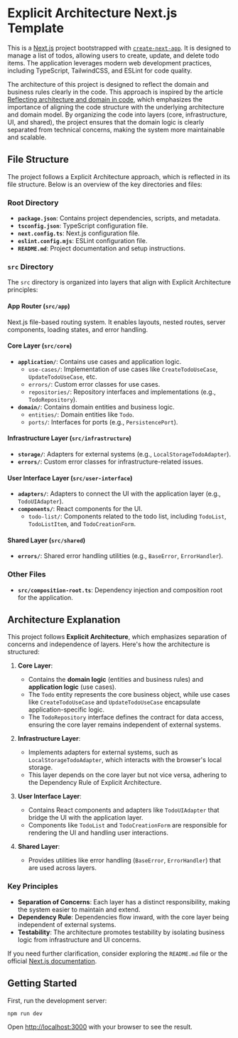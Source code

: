 # Explicit Architecture Next.js Template

This is a [Next.js](https://nextjs.org) project bootstrapped with [`create-next-app`](https://nextjs.org/docs/app/api-reference/cli/create-next-app). It is designed to manage a list of todos, allowing users to create, update, and delete todo items. The application leverages modern web development practices, including TypeScript, TailwindCSS, and ESLint for code quality.

The architecture of this project is designed to reflect the domain and business rules clearly in the code. This approach is inspired by the article [Reflecting architecture and domain in code](https://herbertograca.com/2019/06/05/reflecting-architecture-and-domain-in-code/), which emphasizes the importance of aligning the code structure with the underlying architecture and domain model. By organizing the code into layers (core, infrastructure, UI, and shared), the project ensures that the domain logic is clearly separated from technical concerns, making the system more maintainable and scalable.

## File Structure

The project follows a Explicit Architecture approach, which is reflected in its file structure. Below is an overview of the key directories and files:

### Root Directory

- **`package.json`**: Contains project dependencies, scripts, and metadata.
- **`tsconfig.json`**: TypeScript configuration file.
- **`next.config.ts`**: Next.js configuration file.
- **`eslint.config.mjs`**: ESLint configuration file.
- **`README.md`**: Project documentation and setup instructions.

### `src` Directory

The `src` directory is organized into layers that align with Explicit Architecture principles:

#### App Router (`src/app`)

Next.js file-based routing system. It enables layouts, nested routes, server components, loading states, and error handling.

#### Core Layer (`src/core`)

- **`application/`**: Contains use cases and application logic.
  - `use-cases/`: Implementation of use cases like `CreateTodoUseCase`, `UpdateTodoUseCase`, etc.
  - `errors/`: Custom error classes for use cases.
  - `repositories/`: Repository interfaces and implementations (e.g., `TodoRepository`).
- **`domain/`**: Contains domain entities and business logic.
  - `entities/`: Domain entities like `Todo`.
  - `ports/`: Interfaces for ports (e.g., `PersistencePort`).

#### Infrastructure Layer (`src/infrastructure`)

- **`storage/`**: Adapters for external systems (e.g., `LocalStorageTodoAdapter`).
- **`errors/`**: Custom error classes for infrastructure-related issues.

#### User Interface Layer (`src/user-interface`)

- **`adapters/`**: Adapters to connect the UI with the application layer (e.g., `TodoUIAdapter`).
- **`components/`**: React components for the UI.
  - `todo-list/`: Components related to the todo list, including `TodoList`, `TodoListItem`, and `TodoCreationForm`.

#### Shared Layer (`src/shared`)

- **`errors/`**: Shared error handling utilities (e.g., `BaseError`, `ErrorHandler`).

### Other Files

- **`src/composition-root.ts`**: Dependency injection and composition root for the application.

## Architecture Explanation

This project follows **Explicit Architecture**, which emphasizes separation of concerns and independence of layers. Here's how the architecture is structured:

1. **Core Layer**:

   - Contains the **domain logic** (entities and business rules) and **application logic** (use cases).
   - The `Todo` entity represents the core business object, while use cases like `CreateTodoUseCase` and `UpdateTodoUseCase` encapsulate application-specific logic.
   - The `TodoRepository` interface defines the contract for data access, ensuring the core layer remains independent of external systems.

2. **Infrastructure Layer**:

   - Implements adapters for external systems, such as `LocalStorageTodoAdapter`, which interacts with the browser's local storage.
   - This layer depends on the core layer but not vice versa, adhering to the Dependency Rule of Explicit Architecture.

3. **User Interface Layer**:

   - Contains React components and adapters like `TodoUIAdapter` that bridge the UI with the application layer.
   - Components like `TodoList` and `TodoCreationForm` are responsible for rendering the UI and handling user interactions.

4. **Shared Layer**:
   - Provides utilities like error handling (`BaseError`, `ErrorHandler`) that are used across layers.

### Key Principles

- **Separation of Concerns**: Each layer has a distinct responsibility, making the system easier to maintain and extend.
- **Dependency Rule**: Dependencies flow inward, with the core layer being independent of external systems.
- **Testability**: The architecture promotes testability by isolating business logic from infrastructure and UI concerns.

If you need further clarification, consider exploring the `README.md` file or the official [Next.js documentation](https://nextjs.org/docs).

## Getting Started

First, run the development server:

```bash
npm run dev
```

Open [http://localhost:3000](http://localhost:3000) with your browser to see the result.
